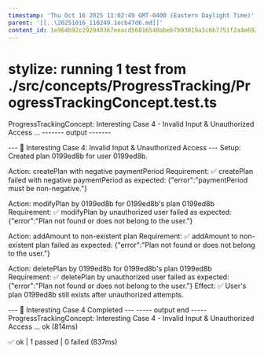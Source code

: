 ```yaml
---
timestamp: 'Thu Oct 16 2025 11:02:49 GMT-0400 (Eastern Daylight Time)'
parent: '[[..\20251016_110249.1ecb47d6.md]]'
content_id: 1e964b92c292940367eeacd56816540abeb7b93019a3c6b7751f2a4e692498a9
---
```


# stylize: running 1 test from ./src/concepts/ProgressTracking/ProgressTrackingConcept.test.ts

ProgressTrackingConcept: Interesting Case 4 - Invalid Input & Unauthorized Access ...
\------- output -------

\--- 🚫 Interesting Case 4: Invalid Input & Unauthorized Access ---
Setup: Created plan 0199ed8b for user 0199ed8b.

Action: createPlan with negative paymentPeriod
Requirement: ✅ createPlan failed with negative paymentPeriod as expected: {"error":"paymentPeriod must be non-negative."}

Action: modifyPlan by 0199ed8b for 0199ed8b's plan 0199ed8b
Requirement: ✅ modifyPlan by unauthorized user failed as expected: {"error":"Plan not found or does not belong to the user."}

Action: addAmount to non-existent plan
Requirement: ✅ addAmount to non-existent plan failed as expected: {"error":"Plan not found or does not belong to the user."}

Action: deletePlan by 0199ed8b for 0199ed8b's plan 0199ed8b
Requirement: ✅ deletePlan by unauthorized user failed as expected: {"error":"Plan not found or does not belong to the user."}
Effect: ✅ User's plan 0199ed8b still exists after unauthorized attempts.

\--- 🎉 Interesting Case 4 Completed ---
\----- output end -----
ProgressTrackingConcept: Interesting Case 4 - Invalid Input & Unauthorized Access ... ok (814ms)

✅ ok | 1 passed | 0 failed (837ms)
